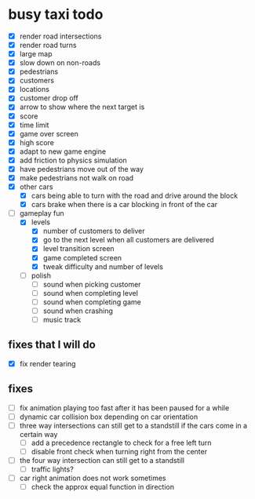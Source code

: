 # busy taxi todo

- [x] render road intersections
- [x] render road turns
- [x] large map
- [x] slow down on non-roads
- [x] pedestrians
- [x] customers
- [x] locations
- [x] customer drop off
- [x] arrow to show where the next target is
- [x] score
- [x] time limit
- [x] game over screen
- [x] high score
- [x] adapt to new game engine
- [x] add friction to physics simulation
- [x] have pedestrians move out of the way
- [x] make pedestrians not walk on road
- [x] other cars
  - [x] cars being able to turn with the road and drive around the block
  - [x] cars brake when there is a car blocking in front of the car
- [ ] gameplay fun
  - [x] levels
    - [x] number of customers to deliver
    - [x] go to the next level when all customers are delivered
    - [x] level transition screen
    - [x] game completed screen
    - [x] tweak difficulty and number of levels
  - [ ] polish
    - [ ] sound when picking customer
    - [ ] sound when completing level
    - [ ] sound when completing game
    - [ ] sound when crashing
    - [ ] music track

## fixes that I will do

- [x] fix render tearing

## fixes

- [ ] fix animation playing too fast after it has been paused for a while
- [ ] dynamic car collision box depending on car orientation
- [ ] three way intersections can still get to a standstill if the cars come in a certain way
  - [ ] add a precedence rectangle to check for a free left turn
  - [ ] disable front check when turning right from the center
- [ ] the four way intersection can still get to a standstill
  - [ ] traffic lights?
- [ ] car right animation does not work sometimes
  - [ ] check the approx equal function in direction

